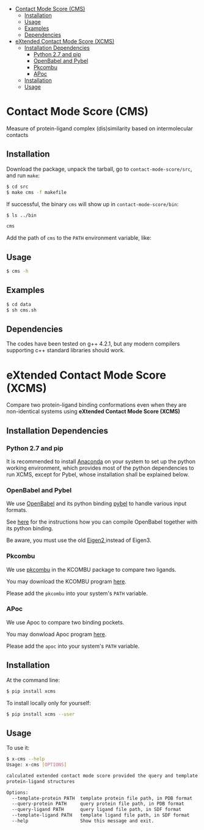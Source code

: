 - [Contact Mode Score (CMS)](#sec-1)
  - [Installation](#sec-1-1)
  - [Usage](#sec-1-2)
  - [Examples](#sec-1-3)
  - [Dependencies](#sec-1-4)
- [eXtended Contact Mode Score (XCMS)](#sec-2)
  - [Installation Dependencies](#sec-2-1)
    - [Python 2.7 and pip](#sec-2-1-1)
    - [OpenBabel and Pybel](#sec-2-1-2)
    - [Pkcombu](#sec-2-1-3)
    - [APoc](#sec-2-1-4)
  - [Installation](#sec-2-2)
  - [Usage](#sec-2-3)

# Contact Mode Score (CMS)<a id="orgheadline5"></a>

Measure of protein-ligand complex (dis)similarity based on intermolecular
contacts

## Installation<a id="orgheadline1"></a>

Download the package, unpack the tarball, go to `contact-mode-score/src`, and
run `make`:

```sh
$ cd src
$ make cms -f makefile
```

If successful, the binary `cms` will show up in `contact-mode-score/bin`:

```sh
$ ls ../bin

cms
```

Add the path of `cms` to the `PATH` environment variable, like:

## Usage<a id="orgheadline2"></a>

```sh
$ cms -h
```

## Examples<a id="orgheadline3"></a>

```sh
$ cd data
$ sh cms.sh
```

## Dependencies<a id="orgheadline4"></a>

The codes have been tested on g++ 4.2.1, but any modern compilers supporting c++
standard libraries should work.

# eXtended Contact Mode Score (XCMS)<a id="orgheadline13"></a>

Compare two protein-ligand binding conformations even when they are
non-identical systems using **eXtended Contact Mode Score (XCMS)**

## Installation Dependencies<a id="orgheadline10"></a>

### Python 2.7 and pip<a id="orgheadline6"></a>

It is recommended to install [Anaconda](https://www.continuum.io/downloads) on your system to set up the python
working environment, which provides most of the python dependencies to run XCMS,
except for Pybel, whose installation shall be explained below.

### OpenBabel and Pybel<a id="orgheadline7"></a>

We use [OpenBabel](http://openbabel.org/wiki/Main_Page) and its python binding [pybel](https://openbabel.org/docs/dev/UseTheLibrary/Python_Pybel.html) to handle various input formats.

See [here](https://openbabel.org/docs/dev/Installation/install.html#compiling-open-babel) for the instructions how you can compile OpenBabel together with its
python binding.

Be aware, you must use the old [Eigen2 ](http://eigen.tuxfamily.org/index.php?title=Eigen2)instead of Eigen3.

### Pkcombu<a id="orgheadline8"></a>

We use [pkcombu](http://strcomp.protein.osaka-u.ac.jp/kcombu/doc/README_pkcombu.html) in the KCOMBU package to compare two ligands.

You may download the KCOMBU program [here](http://strcomp.protein.osaka-u.ac.jp/kcombu/download_src.html).

Please add the `pkcombu` into your system's `PATH` variable.

### APoc<a id="orgheadline9"></a>

We use Apoc to compare two binding pockets.

You may donwload Apoc program [here](http://cssb.biology.gatech.edu/APoc).

Please add the `apoc` into your system's `PATH` variable.

## Installation<a id="orgheadline11"></a>

At the command line:

```sh
$ pip install xcms
```

To install locally only for yourself:

```sh
$ pip install xcms --user
```

## Usage<a id="orgheadline12"></a>

To use it:

```sh
$ x-cms --help
Usage: x-cms [OPTIONS]

calculated extended contact mode score provided the query and template
protein-ligand structures

Options:
  --template-protein PATH  template protein file path, in PDB format
  --query-protein PATH     query protein file path, in PDB format
  --query-ligand PATH      query ligand file path, in SDF format
  --template-ligand PATH   template ligand file path, in SDF format
  --help                   Show this message and exit.
```
